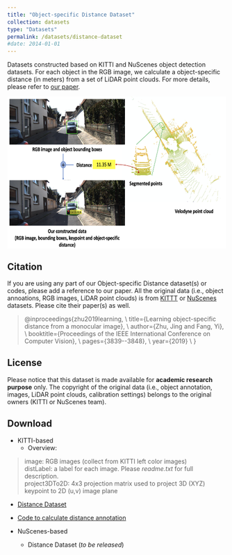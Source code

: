 ```yaml
---
title: "Object-specific Distance Dataset"
collection: datasets
type: "Datasets"
permalink: /datasets/distance-dataset
#date: 2014-01-01
---
```


Datasets constructed based on KITTI and NuScenes object detection datasets. For each object in the RGB image, we calculate a object-specific distance (in meters) from a set of LiDAR point clouds. For more details, please refer to [our paper](https://openaccess.thecvf.com/content_ICCV_2019/papers/Zhu_Learning_Object-Specific_Distance_From_a_Monocular_Image_ICCV_2019_paper.pdf). 

<img src="/images/DistanceDataset.png" alt="drawing" align="center" width="600" height="350"/>  






Citation
--------
If you are using any part of our Object-specific Distance dataset(s) or codes, please add a reference to our paper. All the original data (i.e., object annoations, RGB images, LiDAR point clouds) is from [KITTT](http://www.cvlibs.net/datasets/kitti/eval_object.php?obj_benchmark=3d) or [NuScenes](https://www.nuscenes.org) datasets. Please cite their paper(s) as well. 


> @inproceedings{zhu2019learning, \\
>   title={Learning object-specific distance from a monocular image}, \\
>   author={Zhu, Jing and Fang, Yi}, \\
>   booktitle={Proceedings of the IEEE International Conference on Computer Vision}, \\
>   pages={3839--3848}, \\
>   year={2019} \\
> }



License
--------
Please notice that this dataset is made available for **academic research purpose** only. The copyright of the original data (i.e., object annotation, images, LiDAR point clouds, calibration settings) belongs to the original owners (KITTI or NuScenes team). 



Download
--------
* KITTI-based
  * Overview: 
 >image: RGB images (collect from KITTI left color images) <br>
 >distLabel: a label for each image. Please *readme.txt* for full description. <br>
 >project3DTo2D: 4x3 projection matrix used to project 3D (XYZ) keypoint to 2D (u,v) image plane <br>
  
  * [Distance Dataset](https://drive.google.com/file/d/11NRWN5MtHOjYBKIko_qxPFlHQs9XCu_8/view?usp=sharing)
  * [Code to calculate distance annotation](https://drive.google.com/file/d/1LmWUKzALaPKCVCD4R2IMhaT2edmo_2th/view?usp=sharing)

* NuScenes-based 
  * Distance Dataset (*to be released*)








